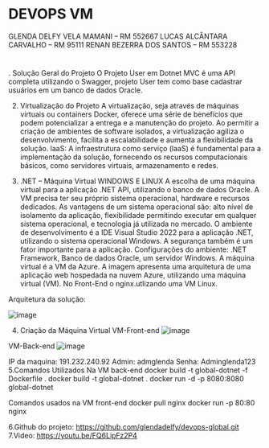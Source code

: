 # DEVOPS VM
GLENDA DELFY VELA MAMANI – RM 552667
LUCAS ALCÂNTARA CARVALHO – RM 95111 
RENAN BEZERRA DOS SANTOS – RM 553228
#
. Solução Geral do Projeto 
O Projeto User em Dotnet MVC é uma API completa utilizando o Swagger, projeto User tem como base cadastrar usuários em um banco de dados Oracle.
 

2. Virtualização do Projeto 
A virtualização, seja através de máquinas virtuais ou containers Docker, oferece uma série de benefícios que podem potencializar a entrega e a manutenção do projeto. Ao permitir a criação de ambientes de software isolados, a virtualização agiliza o desenvolvimento, facilita a escalabilidade e aumenta a flexibilidade da solução.
laaS: A infraestrutura como serviço (laaS) é fundamental para a implementação da solução, fornecendo os recursos computacionais básicos, como servidores virtuais, armazenamento e redes.











3. .NET – Máquina Virtual WINDOWS E LINUX
A escolha de uma máquina virtual para a aplicação .NET API, utilizando o banco de dados Oracle. A VM precisa ter seu próprio sistema operacional, hardware e recursos dedicados. As vantagens de um sistema operacional são: alto nível de isolamento da aplicação, flexibilidade permitindo executar em qualquer sistema operacional, e tecnologia já utilizada no mercado. 
O ambiente de desenvolvimento é a IDE Visual Studio 2022 para a aplicação .NET, utilizando o sistema operacional Windows. A segurança também é um fator importante para a aplicação. 
Configurações do ambiente: .NET Framework, Banco de dados Oracle, um servidor Windows. A máquina virtual é a VM da Azure.
A imagem apresenta uma arquitetura de uma aplicação web hospedada na nuvem Azure, utilizando uma máquina virtual (VM).
No Front-End o nginx.utlizando uma VM Linux.

Arquitetura da solução:


![image](https://github.com/user-attachments/assets/ef42d863-05e6-433f-b0ca-b2ada6303b4a)

 

4. Criação da Máquina Virtual
VM-Front-end
 ![image](https://github.com/user-attachments/assets/07278cb2-5747-4a81-ba8c-c7fda9d10a56)

VM-Back-end
 ![image](https://github.com/user-attachments/assets/03173606-1ea0-463c-808a-b982b66d713b)

IP da maquina: 191.232.240.92
Admin: admglenda
Senha: Adminglenda123
5.Comandos Utilizados  Na VM back-end
docker build -t global-dotnet -f Dockerfile .
docker build -t global-dotnet  .
docker run -d -p 8080:8080 global-dotnet

Comandos usados na VM front-end
docker pull nginx
docker run -p 80:80 nginx























6.Github do projeto: https://github.com/glendadelfy/devops-global.git 
7.Video: https://youtu.be/FQ6LipFz2P4
 


